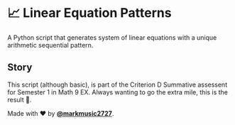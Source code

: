 # 📈 Linear Equation Patterns

A Python script that generates system of linear equations with a unique arithmetic sequential pattern.

## Story

This script (although basic), is part of the Criterion D Summative assessent for Semester 1 in Math 9 EX. Always wanting to go the extra mile, this is the result 🧪.

Made with ❤️ by [**@markmusic2727**](https://www.twitter.com/markmusic2727).
